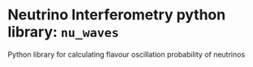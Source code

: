 # Neutrino Interferometry python library: `nu_waves`

Python library for calculating flavour oscillation probability of neutrinos
